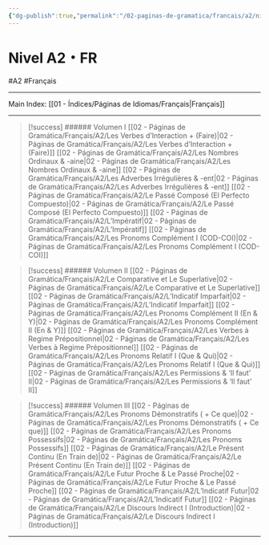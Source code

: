 ```yaml
---
{"dg-publish":true,"permalink":"/02-paginas-de-gramatica/francais/a2/nivel-a2-fr/"}
---
```


# Nivel A2・FR
#A2 #Français
___
Main Index: [[01 - Índices/Páginas de Idiomas/Français\|Français]]
___
> [!success] ###### Volumen I
 [[02 - Páginas de Gramática/Français/A2/Les Verbes d’Interaction + (Faire)\|02 - Páginas de Gramática/Français/A2/Les Verbes d’Interaction + (Faire)]]
 [[02 - Páginas de Gramática/Français/A2/Les Nombres Ordinaux & -aine\|02 - Páginas de Gramática/Français/A2/Les Nombres Ordinaux & -aine]]
 [[02 - Páginas de Gramática/Français/A2/Les Adverbes Irrégulières & -ent\|02 - Páginas de Gramática/Français/A2/Les Adverbes Irrégulières & -ent]]
 [[02 - Páginas de Gramática/Français/A2/Le Passé Composé (El Perfecto Compuesto)\|02 - Páginas de Gramática/Français/A2/Le Passé Composé (El Perfecto Compuesto)]]
 [[02 - Páginas de Gramática/Français/A2/L’Impératif\|02 - Páginas de Gramática/Français/A2/L’Impératif]]
 [[02 - Páginas de Gramática/Français/A2/Les Pronoms Complément I (COD-COI)\|02 - Páginas de Gramática/Français/A2/Les Pronoms Complément I (COD-COI)]]



> [!success] ###### Volumen II
 [[02 - Páginas de Gramática/Français/A2/Le Comparative et Le Superlative\|02 - Páginas de Gramática/Français/A2/Le Comparative et Le Superlative]]
 [[02 - Páginas de Gramática/Français/A2/L’Indicatif Imparfait\|02 - Páginas de Gramática/Français/A2/L’Indicatif Imparfait]]
 [[02 - Páginas de Gramática/Français/A2/Les Pronoms Complément II (En & Y)\|02 - Páginas de Gramática/Français/A2/Les Pronoms Complément II (En & Y)]]
 [[02 - Páginas de Gramática/Français/A2/Les Verbes à Regime Prépositionnel\|02 - Páginas de Gramática/Français/A2/Les Verbes à Regime Prépositionnel]]
 [[02 - Páginas de Gramática/Français/A2/Les Pronoms Relatif I (Que & Qui)\|02 - Páginas de Gramática/Français/A2/Les Pronoms Relatif I (Que & Qui)]]
 [[02 - Páginas de Gramática/Français/A2/Les Permissions & ‘Il faut’ II\|02 - Páginas de Gramática/Français/A2/Les Permissions & ‘Il faut’ II]]



> [!success] ###### Volumen III
 [[02 - Páginas de Gramática/Français/A2/Les Pronoms Démonstratifs ( + Ce que)\|02 - Páginas de Gramática/Français/A2/Les Pronoms Démonstratifs ( + Ce que)]]
 [[02 - Páginas de Gramática/Français/A2/Les Pronoms Possessifs\|02 - Páginas de Gramática/Français/A2/Les Pronoms Possessifs]]
 [[02 - Páginas de Gramática/Français/A2/Le Présent Continu (En Train de)\|02 - Páginas de Gramática/Français/A2/Le Présent Continu (En Train de)]]
 [[02 - Páginas de Gramática/Français/A2/Le Futur Proche & Le Passé Proche\|02 - Páginas de Gramática/Français/A2/Le Futur Proche & Le Passé Proche]]
 [[02 - Páginas de Gramática/Français/A2/L’Indicatif Futur\|02 - Páginas de Gramática/Français/A2/L’Indicatif Futur]]
 [[02 - Páginas de Gramática/Français/A2/Le Discours Indirect I (Introduction)\|02 - Páginas de Gramática/Français/A2/Le Discours Indirect I (Introduction)]]


___